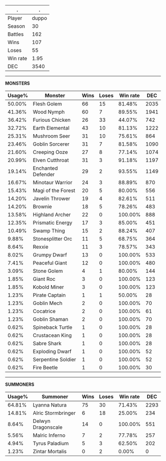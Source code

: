 .|.
|-|-
Player|duppo
Season|30
Battles|162
Wins|107
Loses|55
Win rate|1.95
DEC|3540

---
**MONSTERS**

Usage%|Monster|Wins|Loses|Win rate|DEC|
-|-|-|-|-|-|
50.00%|Flesh Golem|66|15|81.48%|2035|
41.36%|Wood Nymph|60|7|89.55%|1941|
36.42%|Furious Chicken|26|33|44.07%|742|
32.72%|Earth Elemental|43|10|81.13%|1222|
25.31%|Mushroom Seer|31|10|75.61%|864|
23.46%|Goblin Sorcerer|31|7|81.58%|1090|
21.60%|Creeping Ooze|27|8|77.14%|1074|
20.99%|Elven Cutthroat|31|3|91.18%|1197|
19.14%|Enchanted Defender|29|2|93.55%|1149|
16.67%|Minotaur Warrior|24|3|88.89%|870|
15.43%|Magi of the Forest|20|5|80.00%|556|
14.20%|Javelin Thrower|19|4|82.61%|511|
14.20%|Brownie|18|5|78.26%|483|
13.58%|Highland Archer|22|0|100.00%|888|
12.35%|Prismatic Energy|17|3|85.00%|451|
10.49%|Swamp Thing|15|2|88.24%|407|
9.88%|Stonesplitter Orc|11|5|68.75%|364|
8.64%|Rexxie|11|3|78.57%|343|
8.02%|Grumpy Dwarf|13|0|100.00%|533|
7.41%|Peaceful Giant|12|0|100.00%|480|
3.09%|Stone Golem|4|1|80.00%|144|
1.85%|Giant Roc|3|0|100.00%|123|
1.85%|Kobold Miner|3|0|100.00%|123|
1.23%|Pirate Captain|1|1|50.00%|28|
1.23%|Goblin Mech|2|0|100.00%|70|
1.23%|Cocatrice|2|0|100.00%|61|
1.23%|Goblin Shaman|2|0|100.00%|70|
0.62%|Spineback Turtle|1|0|100.00%|28|
0.62%|Crustacean King|1|0|100.00%|28|
0.62%|Sabre Shark|1|0|100.00%|28|
0.62%|Exploding Dwarf|1|0|100.00%|52|
0.62%|Serpentine Soldier|1|0|100.00%|52|
0.62%|Fire Beetle|1|0|100.00%|30|

---
**SUMMONERS**

Usage%|Summoner|Wins|Loses|Win rate|DEC|
-|-|-|-|-|-|
64.81%|Lyanna Natura|75|30|71.43%|2293|
14.81%|Alric Stormbringer|6|18|25.00%|234|
8.64%|Delwyn Dragonscale|14|0|100.00%|551|
5.56%|Malric Inferno|7|2|77.78%|257|
4.94%|Tyrus Paladium|5|3|62.50%|202|
1.23%|Zintar Mortalis|0|2|0.00%|0|
